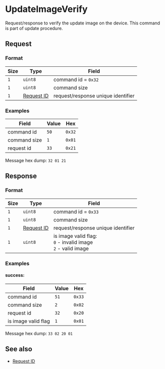 # UpdateImageVerify

Request/response to verify the update image on the device.
This command is part of update procedure.


## Request

### Format

| Size | Type                                 | Field                               |
| ---- | ------------------------------------ | ----------------------------------- |
| `1`  | `uint8`                              | command id = `0x32`                 |
| `1`  | `uint8`                              | command size                        |
| `1`  | [Request ID](../types.md#request-id) | request/response unique  identifier |


### Examples

| Field        | Value | Hex    |
| ------------ | ----- | ------ |
| command id   | `50`  | `0x32` |
| command size | `1`   | `0x01` |
| request id   | `33`  | `0x21` |

Message hex dump: `32 01 21`


## Response

### Format

| Size | Type                                 | Field                                                                  |
| ---- | ------------------------------------ | ---------------------------------------------------------------------- |
| `1`  | `uint8`                              | command id = `0x33`                                                    |
| `1`  | `uint8`                              | command size                                                           |
| `1`  | [Request ID](../types.md#request-id) | request/response unique identifier                                     |
| `1`  | `uint8`                              | is image valid flag: <br/> `0` - invalid image <br/> `2` - valid image |


### Examples

#### success:

| Field               | Value | Hex    |
| ------------------- | ----- | ------ |
| command id          | `51`  | `0x33` |
| command size        | `2`   | `0x02` |
| request id          | `32`  | `0x20` |
| is image valid flag | `1`   | `0x01` |

Message hex dump: `33 02 20 01`

## See also

* [Request ID](../types.md#request-id)
